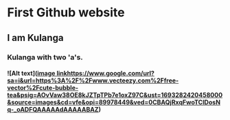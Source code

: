 # First Github website
## I am Kulanga
### Kulanga with two 'a's.
#### ![Alt text]([image link](https://www.google.com/url?sa=i&url=https%3A%2F%2Fwww.vecteezy.com%2Ffree-vector%2Fcute-bubble-tea&psig=AOvVaw38OE8kJZTpTPb7e1oxZ97C&ust=1693282420458000&source=images&cd=vfe&opi=89978449&ved=0CBAQjRxqFwoTCIDosNq-_oADFQAAAAAdAAAAABAZ)https://www.google.com/url?sa=i&url=https%3A%2F%2Fwww.vecteezy.com%2Ffree-vector%2Fcute-bubble-tea&psig=AOvVaw38OE8kJZTpTPb7e1oxZ97C&ust=1693282420458000&source=images&cd=vfe&opi=89978449&ved=0CBAQjRxqFwoTCIDosNq-_oADFQAAAAAdAAAAABAZ)

